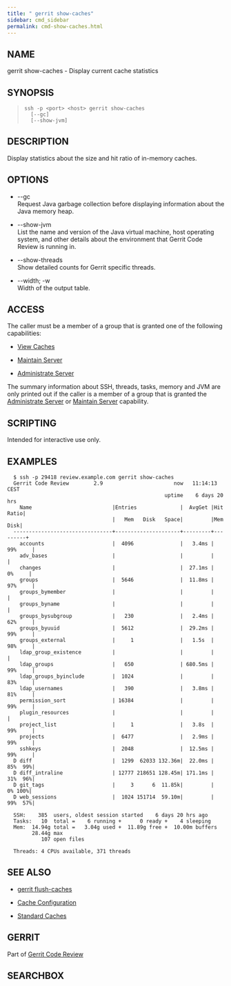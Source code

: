 ```yaml
---
title: " gerrit show-caches"
sidebar: cmd_sidebar
permalink: cmd-show-caches.html
---
```

## NAME

gerrit show-caches - Display current cache statistics

## SYNOPSIS

> 
> 
>     ssh -p <port> <host> gerrit show-caches
>       [--gc]
>       [--show-jvm]

## DESCRIPTION

Display statistics about the size and hit ratio of in-memory caches.

## OPTIONS

  - \--gc  
    Request Java garbage collection before displaying information about
    the Java memory heap.

  - \--show-jvm  
    List the name and version of the Java virtual machine, host
    operating system, and other details about the environment that
    Gerrit Code Review is running in.

  - \--show-threads  
    Show detailed counts for Gerrit specific threads.

  - \--width; -w  
    Width of the output table.

## ACCESS

The caller must be a member of a group that is granted one of the
following capabilities:

  - [View Caches](access-control.html#capability_viewCaches)

  - [Maintain Server](access-control.html#capability_maintainServer)

  - [Administrate
    Server](access-control.html#capability_administrateServer)

The summary information about SSH, threads, tasks, memory and JVM are
only printed out if the caller is a member of a group that is granted
the [Administrate
Server](access-control.html#capability_administrateServer) or [Maintain
Server](access-control.html#capability_maintainServer) capability.

## SCRIPTING

Intended for interactive use only.

## EXAMPLES

``` 
  $ ssh -p 29418 review.example.com gerrit show-caches
  Gerrit Code Review        2.9                       now   11:14:13   CEST
                                                   uptime    6 days 20 hrs
    Name                          |Entries              |  AvgGet |Hit Ratio|
                                  |   Mem   Disk   Space|         |Mem  Disk|
  --------------------------------+---------------------+---------+---------+
    accounts                      |  4096               |   3.4ms | 99%     |
    adv_bases                     |                     |         |         |
    changes                       |                     |  27.1ms |  0%     |
    groups                        |  5646               |  11.8ms | 97%     |
    groups_bymember               |                     |         |         |
    groups_byname                 |                     |         |         |
    groups_bysubgroup             |   230               |   2.4ms | 62%     |
    groups_byuuid                 |  5612               |  29.2ms | 99%     |
    groups_external               |     1               |   1.5s  | 98%     |
    ldap_group_existence          |                     |         |         |
    ldap_groups                   |   650               | 680.5ms | 99%     |
    ldap_groups_byinclude         |  1024               |         | 83%     |
    ldap_usernames                |   390               |   3.8ms | 81%     |
    permission_sort               | 16384               |         | 99%     |
    plugin_resources              |                     |         |         |
    project_list                  |     1               |   3.8s  | 99%     |
    projects                      |  6477               |   2.9ms | 99%     |
    sshkeys                       |  2048               |  12.5ms | 99%     |
  D diff                          |  1299  62033 132.36m|  22.0ms | 85%  99%|
  D diff_intraline                | 12777 218651 128.45m| 171.1ms | 31%  96%|
  D git_tags                      |     3      6  11.85k|         |  0% 100%|
  D web_sessions                  |  1024 151714  59.10m|         | 99%  57%|

  SSH:    385  users, oldest session started    6 days 20 hrs ago
  Tasks:   10  total =    6 running +      0 ready +    4 sleeping
  Mem:  14.94g total =   3.04g used +  11.89g free +  10.00m buffers
        28.44g max
           107 open files

  Threads: 4 CPUs available, 371 threads
```

## SEE ALSO

  - [gerrit flush-caches](cmd-flush-caches.html)

  - [Cache Configuration](config-gerrit.html#cache)

  - [Standard Caches](config-gerrit.html#cache_names)

## GERRIT

Part of [Gerrit Code Review](index.html)

## SEARCHBOX

